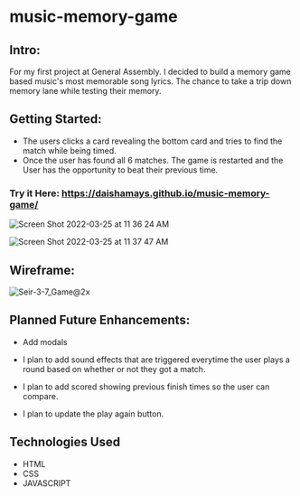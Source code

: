 # music-memory-game

## Intro:
For my first project at General Assembly. I decided to build a memory game based music's most memorable song lyrics. The chance to take a trip down memory lane while testing their memory.

## Getting Started:

* The users clicks a card revealing the bottom card and tries to find the match while being timed.
* Once the user has found all 6 matches. The game is restarted and the User has the opportunity to beat their previous time.

### Try it Here: https://daishamays.github.io/music-memory-game/

![Screen Shot 2022-03-25 at 11 36 24 AM](https://user-images.githubusercontent.com/89038713/160152786-1821af59-54f1-4728-a0b6-f1b99fe6503d.png)

![Screen Shot 2022-03-25 at 11 37 47 AM](https://user-images.githubusercontent.com/89038713/160152993-6777d07f-4597-4ac8-a19f-cb99566f1031.png)

## Wireframe: 

![Seir-3-7_Game@2x](https://user-images.githubusercontent.com/89038713/160151609-c2098dea-d17f-4ff5-8804-e7f33be3db02.png)


## Planned Future Enhancements:

* Add modals

* I plan to add sound effects that are triggered everytime the user plays a
  round based on whether or not they got a match.

* I plan to add scored showing previous finish times so the user can compare.

* I plan to update the play again button.

## Technologies Used

* HTML
* CSS
* JAVASCRIPT

